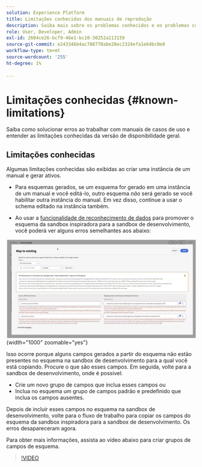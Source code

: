 ```yaml
---
solution: Experience Platform
title: Limitações conhecidas dos manuais de reprodução
description: Saiba mais sobre os problemas conhecidos e os problemas comuns com os manuais e como solucioná-los
role: User, Developer, Admin
exl-id: 2604ce26-bcf9-46e1-bc10-30252a113159
source-git-commit: e24334bb4ac788770abe20ec2324efa1e64bc0e8
workflow-type: tm+mt
source-wordcount: '255'
ht-degree: 1%

---
```



# Limitações conhecidas {#known-limitations}

Saiba como solucionar erros ao trabalhar com manuais de casos de uso e entender as limitações conhecidas da versão de disponibilidade geral.

## Limitações conhecidas

Algumas limitações conhecidas são exibidas ao criar uma instância de um manual e gerar ativos.

* Para esquemas gerados, se um esquema for gerado em uma instância de um manual e você editá-lo, outro esquema *não* será gerado se você habilitar outra instância do manual. Em vez disso, continue a usar o schema editado na instância também.

* Ao usar a [funcionalidade de reconhecimento de dados](/help/use-case-playbooks/playbooks/data-awareness.md) para promover o esquema da sandbox inspiradora para a sandbox de desenvolvimento, você poderá ver alguns erros semelhantes aos abaixo:

![Erros exibidos no fluxo de trabalho de mapeamento de esquema.](/help/use-case-playbooks/assets/playbooks/troubleshooting/schema-errors.png){width="1000" zoomable="yes"}

Isso ocorre porque alguns campos gerados a partir do esquema não estão presentes no esquema na sandbox de desenvolvimento para a qual você está copiando. Procure o que são esses campos. Em seguida, volte para a sandbox de desenvolvimento, onde é possível:

* Crie um novo grupo de campos que inclua esses campos ou
* Inclua no esquema um grupo de campos padrão e predefinido que inclua os campos ausentes.

Depois de incluir esses campos no esquema na sandbox de desenvolvimento, volte para o fluxo de trabalho para copiar os campos do esquema da sandbox inspiradora para a sandbox de desenvolvimento. Os erros desapareceram agora.

Para obter mais informações, assista ao vídeo abaixo para criar grupos de campos de esquema.

>[!VIDEO](https://video.tv.adobe.com/v/3413605/?learn=on&captions=por_br)

